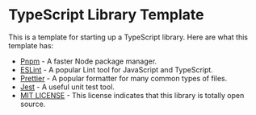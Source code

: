 # TypeScript Library Template

This is a template for starting up a TypeScript library. Here are what this template has:

* [Pnpm](https://pnpm.io/motivation) - A faster Node package manager.
* [ESLint](https://eslint.org/docs/latest/use/getting-started) - A popular Lint tool for JavaScript and TypeScript.
* [Prettier](https://prettier.io/docs/en/) - A popular formatter for many common types of files.
* [Jest](https://jestjs.io) - A useful unit test tool.
* [MIT LICENSE](https://opensource.org/license/mit/) - This license indicates that this library is totally open source.